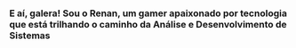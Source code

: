 ### E aí, galera! Sou o Renan, um gamer apaixonado por tecnologia que está trilhando o caminho da Análise e Desenvolvimento de Sistemas
